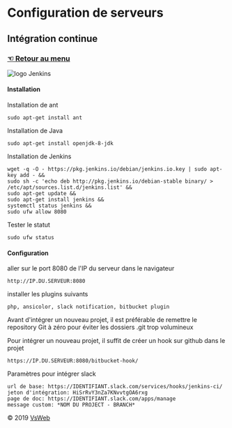 Configuration de serveurs
==
Intégration continue
-
### [&#9756; Retour au menu](../README.md)
![logo Jenkins](https://wiki.jenkins.io/download/attachments/2916393/logo.png?version=1&modificationDate=1302753947000&api=v2 "logo jenkins")

#### Installation
Installation de ant

    sudo apt-get install ant
    
Installation de Java

    sudo apt-get install openjdk-8-jdk
    
Installation de Jenkins

    wget -q -O - https://pkg.jenkins.io/debian/jenkins.io.key | sudo apt-key add - &&
    sudo sh -c 'echo deb http://pkg.jenkins.io/debian-stable binary/ > /etc/apt/sources.list.d/jenkins.list' &&
    sudo apt-get update &&
    sudo apt-get install jenkins &&
    systemctl status jenkins &&
    sudo ufw allow 8080
    
Tester le statut

    sudo ufw status

#### Configuration
aller sur le port 8080 de l'IP du serveur dans le navigateur

    http://IP.DU.SERVEUR:8080
    
installer les plugins suivants

    php, ansicolor, slack notification, bitbucket plugin
    
Avant d'intégrer un nouveau projet, il est préférable de remettre le repository Git à zéro pour éviter les dossiers .git trop volumineux

Pour intégrer un nouveau projet, il suffit de créer un hook sur github dans le projet

    https://IP.DU.SERVEUR:8080/bitbucket-hook/

Paramètres pour intégrer slack

    url de base: https://IDENTIFIANT.slack.com/services/hooks/jenkins-ci/
    jeton d'intégration: HiSrRvY3nZa7KNvvtgOA6rxg
    page de doc: https://IDENTIFIANT.slack.com/apps/manage
    message custom: *NOM DU PROJECT - BRANCH*
   
&copy; 2019 [VsWeb](https://vsweb.be)